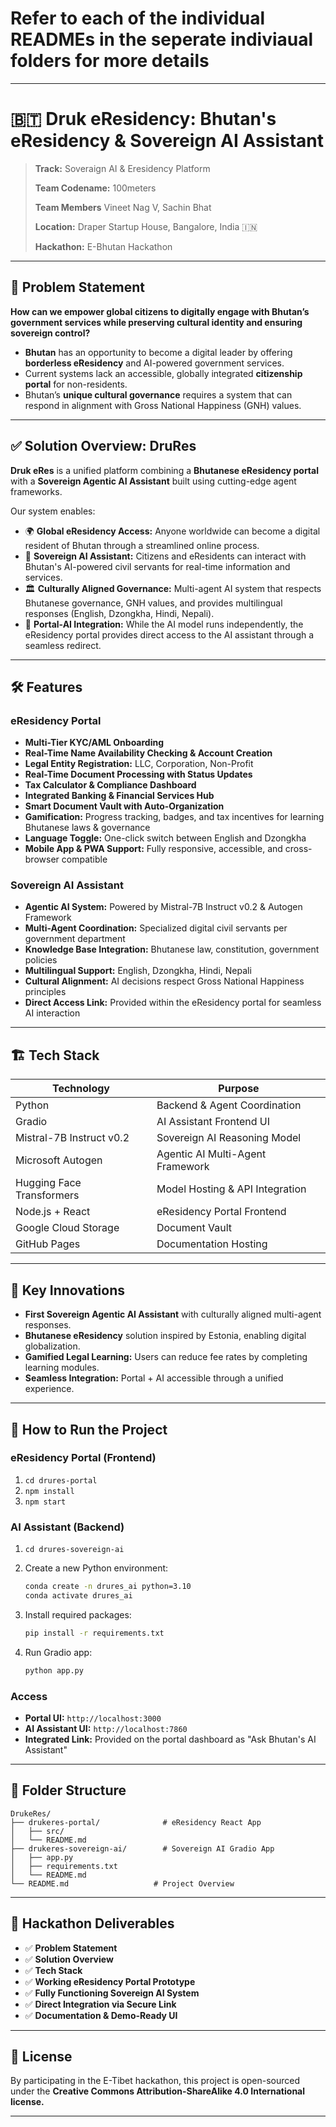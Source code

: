 # Refer to each of the individual READMEs in the seperate indiviaual folders for more details
---

# 🇧🇹 Druk eResidency: Bhutan's eResidency & Sovereign AI Assistant

> **Track:** Soveraign AI & Eresidency Platform
> 
> **Team Codename:** 100meters
>
> **Team Members** Vineet Nag V, Sachin Bhat
> 
> **Location:** Draper Startup House, Bangalore, India 🇮🇳
> 
> **Hackathon:** E-Bhutan Hackathon 
---

## 🛑 Problem Statement

**How can we empower global citizens to digitally engage with Bhutan’s government services while preserving cultural identity and ensuring sovereign control?**

* **Bhutan** has an opportunity to become a digital leader by offering **borderless eResidency** and AI-powered government services.
* Current systems lack an accessible, globally integrated **citizenship portal** for non-residents.
* Bhutan’s **unique cultural governance** requires a system that can respond in alignment with Gross National Happiness (GNH) values.

---

## ✅ Solution Overview: DruRes

**Druk eRes** is a unified platform combining a **Bhutanese eResidency portal** with a **Sovereign Agentic AI Assistant** built using cutting-edge agent frameworks.

Our system enables:

* 🌍 **Global eResidency Access:** Anyone worldwide can become a digital resident of Bhutan through a streamlined online process.
* 🤖 **Sovereign AI Assistant:** Citizens and eResidents can interact with Bhutan's AI-powered civil servants for real-time information and services.
* 🏛️ **Culturally Aligned Governance:** Multi-agent AI system that respects Bhutanese governance, GNH values, and provides multilingual responses (English, Dzongkha, Hindi, Nepali).
* 🔗 **Portal-AI Integration:** While the AI model runs independently, the eResidency portal provides direct access to the AI assistant through a seamless redirect.

---

## 🛠️ Features

### eResidency Portal

* **Multi-Tier KYC/AML Onboarding**
* **Real-Time Name Availability Checking & Account Creation**
* **Legal Entity Registration:** LLC, Corporation, Non-Profit
* **Real-Time Document Processing with Status Updates**
* **Tax Calculator & Compliance Dashboard**
* **Integrated Banking & Financial Services Hub**
* **Smart Document Vault with Auto-Organization**
* **Gamification:** Progress tracking, badges, and tax incentives for learning Bhutanese laws & governance
* **Language Toggle:** One-click switch between English and Dzongkha
* **Mobile App & PWA Support:** Fully responsive, accessible, and cross-browser compatible

### Sovereign AI Assistant

* **Agentic AI System:** Powered by Mistral-7B Instruct v0.2 & Autogen Framework
* **Multi-Agent Coordination:** Specialized digital civil servants per government department
* **Knowledge Base Integration:** Bhutanese law, constitution, government policies
* **Multilingual Support:** English, Dzongkha, Hindi, Nepali
* **Cultural Alignment:** AI decisions respect Gross National Happiness principles
* **Direct Access Link:** Provided within the eResidency portal for seamless AI interaction

---

## 🏗️ Tech Stack

| Technology                | Purpose                           |
| ------------------------- | --------------------------------- |
| Python                    | Backend & Agent Coordination      |
| Gradio                    | AI Assistant Frontend UI          |
| Mistral-7B Instruct v0.2  | Sovereign AI Reasoning Model      |
| Microsoft Autogen         | Agentic AI Multi-Agent Framework  |
| Hugging Face Transformers | Model Hosting & API Integration   |
| Node.js + React           | eResidency Portal Frontend        |
| Google Cloud Storage      | Document Vault                    |
| GitHub Pages              | Documentation Hosting             |

---

## 🎯 Key Innovations

* **First Sovereign Agentic AI Assistant** with culturally aligned multi-agent responses.
* **Bhutanese eResidency** solution inspired by Estonia, enabling digital globalization.
* **Gamified Legal Learning:** Users can reduce fee rates by completing learning modules.
* **Seamless Integration:** Portal + AI accessible through a unified experience.

---

## 🚀 How to Run the Project

### eResidency Portal (Frontend)

1. `cd drures-portal`
2. `npm install`
3. `npm start`

### AI Assistant (Backend)

1. `cd drures-sovereign-ai`
2. Create a new Python environment:

   ```bash
   conda create -n drures_ai python=3.10
   conda activate drures_ai
   ```
3. Install required packages:

   ```bash
   pip install -r requirements.txt
   ```
4. Run Gradio app:

   ```bash
   python app.py
   ```

### Access

* **Portal UI:** `http://localhost:3000`
* **AI Assistant UI:** `http://localhost:7860`
* **Integrated Link:** Provided on the portal dashboard as "Ask Bhutan's AI Assistant"

---

## 📝 Folder Structure

```
DrukeRes/
├── drukeres-portal/              # eResidency React App
│   ├── src/
│   └── README.md
├── drukeres-sovereign-ai/        # Sovereign AI Gradio App
│   ├── app.py
│   ├── requirements.txt
│   └── README.md
└── README.md                   # Project Overview
```

---

## 🌟 Hackathon Deliverables

* ✅ **Problem Statement**
* ✅ **Solution Overview**
* ✅ **Tech Stack**
* ✅ **Working eResidency Portal Prototype**
* ✅ **Fully Functioning Sovereign AI System**
* ✅ **Direct Integration via Secure Link**
* ✅ **Documentation & Demo-Ready UI**

---

## 📜 License

By participating in the E-Tibet hackathon, this project is open-sourced under the **Creative Commons Attribution-ShareAlike 4.0 International license.**

---


